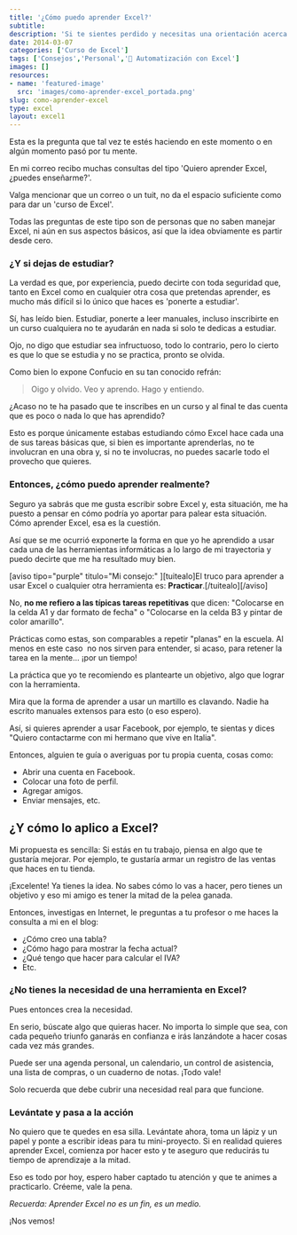 ```yaml
---
title: '¿Cómo puedo aprender Excel?'
subtitle: 
description: 'Si te sientes perdido y necesitas una orientación acerca de cómo aprender Excel, esta entrada podría ayudarte.'
date: 2014-03-07
categories: ['Curso de Excel']
tags: ['Consejos','Personal','🤖 Automatización con Excel']
images: []
resources: 
- name: 'featured-image'
  src: 'images/como-aprender-excel_portada.png'
slug: como-aprender-excel
type: excel
layout: excel1
---
```


Esta es la pregunta que tal vez te estés haciendo en este momento o en algún momento pasó por tu mente.

En mi correo recibo muchas consultas del tipo 'Quiero aprender Excel, ¿puedes enseñarme?'.

Valga mencionar que un correo o un tuit, no da el espacio suficiente como para dar un 'curso de Excel'.

Todas las preguntas de este tipo son de personas que no saben manejar Excel, ni aún en sus aspectos básicos, así que la idea obviamente es partir desde cero.

### ¿Y si dejas de estudiar?

La verdad es que, por experiencia, puedo decirte con toda seguridad que, tanto en Excel como en cualquier otra cosa que pretendas aprender, es mucho más difícil si lo único que haces es 'ponerte a estudiar'.

Sí, has leído bien. Estudiar, ponerte a leer manuales, incluso inscribirte en un curso cualquiera no te ayudarán en nada si solo te dedicas a estudiar.

Ojo, no digo que estudiar sea infructuoso, todo lo contrario, pero lo cierto es que lo que se estudia y no se practica, pronto se olvida.

Como bien lo expone Confucio en su tan conocido refrán:

> Oigo y olvido. Veo y aprendo. Hago y entiendo.

¿Acaso no te ha pasado que te inscribes en un curso y al final te das cuenta que es poco o nada lo que has aprendido?

Esto es porque únicamente estabas estudiando cómo Excel hace cada una de sus tareas básicas que, si bien es importante aprenderlas, no te involucran en una obra y, si no te involucras, no puedes sacarle todo el provecho que quieres.

### Entonces, ¿cómo puedo aprender realmente?

Seguro ya sabrás que me gusta escribir sobre Excel y, esta situación, me ha puesto a pensar en cómo podría yo aportar para palear esta situación. Cómo aprender Excel, esa es la cuestión.

Así que se me ocurrió exponerte la forma en que yo he aprendido a usar cada una de las herramientas informáticas a lo largo de mi trayectoria y puedo decirte que me ha resultado muy bien.

\[aviso tipo="purple" titulo="Mi consejo:" \]\[tuitealo\]El truco para aprender a usar Excel o cualquier otra herramienta es: **Practicar**.\[/tuitealo\]\[/aviso\]

No, **no me refiero a las típicas tareas repetitivas** que dicen: "Colocarse en la celda A1 y dar formato de fecha" o "Colocarse en la celda B3 y pintar de color amarillo".

Prácticas como estas, son comparables a repetir "planas" en la escuela. Al menos en este caso  no nos sirven para entender, si acaso, para retener la tarea en la mente... ¡por un tiempo!

La práctica que yo te recomiendo es plantearte un objetivo, algo que lograr con la herramienta.

Mira que la forma de aprender a usar un martillo es clavando. Nadie ha escrito manuales extensos para esto (o eso espero).

Así, si quieres aprender a usar Facebook, por ejemplo, te sientas y dices "Quiero contactarme con mi hermano que vive en Italia".

Entonces, alguien te guía o averiguas por tu propia cuenta, cosas como:

- Abrir una cuenta en Facebook.
- Colocar una foto de perfil.
- Agregar amigos.
- Enviar mensajes, etc.

## ¿Y cómo lo aplico a Excel?

Mi propuesta es sencilla: Si estás en tu trabajo, piensa en algo que te gustaría mejorar. Por ejemplo, te gustaría armar un registro de las ventas que haces en tu tienda.

¡Excelente! Ya tienes la idea. No sabes cómo lo vas a hacer, pero tienes un objetivo y eso mi amigo es tener la mitad de la pelea ganada.

Entonces, investigas en Internet, le preguntas a tu profesor o me haces la consulta a mi en el blog:

- ¿Cómo creo una tabla?
- ¿Cómo hago para mostrar la fecha actual?
- ¿Qué tengo que hacer para calcular el IVA?
- Etc.

### ¿No tienes la necesidad de una herramienta en Excel?

Pues entonces crea la necesidad.

En serio, búscate algo que quieras hacer. No importa lo simple que sea, con cada pequeño triunfo ganarás en confianza e irás lanzándote a hacer cosas cada vez más grandes.

Puede ser una agenda personal, un calendario, un control de asistencia, una lista de compras, o un cuaderno de notas. ¡Todo vale!

Solo recuerda que debe cubrir una necesidad real para que funcione.

### Levántate y pasa a la acción

No quiero que te quedes en esa silla. Levántate ahora, toma un lápiz y un papel y ponte a escribir ideas para tu mini-proyecto. Si en realidad quieres aprender Excel, comienza por hacer esto y te aseguro que reducirás tu tiempo de aprendizaje a la mitad.

Eso es todo por hoy, espero haber captado tu atención y que te animes a practicarlo. Créeme, vale la pena.

_Recuerda: Aprender Excel no es un fin, es un medio._

¡Nos vemos!
